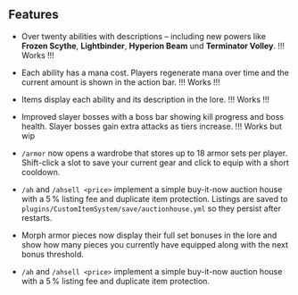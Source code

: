 ## Features

* Over twenty abilities with descriptions – including new powers like **Frozen Scythe**, **Lightbinder**, **Hyperion Beam** und **Terminator Volley**. !!! Works !!!
* Each ability has a mana cost. Players regenerate mana over time and the current amount is shown in the action bar. !!! Works !!!
* Items display each ability and its description in the lore. !!! Works !!!
* Improved slayer bosses with a boss bar showing kill progress and boss health. Slayer bosses gain extra attacks as tiers increase. !!! Works but wip
* `/armor` now opens a wardrobe that stores up to 18 armor sets per player. Shift-click a slot to save your current gear and click to equip with a short cooldown.

* `/ah` and `/ahsell <price>` implement a simple buy-it-now auction house with a 5 % listing fee and duplicate item protection. Listings are saved to `plugins/CustomItemSystem/save/auctionhouse.yml` so they persist after restarts.
* Morph armor pieces now display their full set bonuses in the lore and show how many pieces you currently have equipped along with the next bonus threshold.

* `/ah` and `/ahsell <price>` implement a simple buy-it-now auction house with a 5 % listing fee and duplicate item protection.

